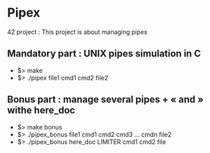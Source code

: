 # Pipex

42 project : 
This project is about managing pipes

## Mandatory part : UNIX pipes simulation in C
* $> make
* $> ./pipex file1 cmd1 cmd2 file2

## Bonus part : manage several pipes + « and » withe here_doc
* $> make bonus
* $> ./pipex_bonus  file1 cmd1 cmd2 cmd3 ... cmdn file2
* $> ./pipex_bonus  here_doc LIMITER cmd1 cmd2 file
